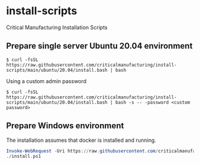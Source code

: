 # install-scripts
Critical Manufacturing Installation Scripts

## Prepare single server Ubuntu 20.04 environment

```console
$ curl -fsSL https://raw.githubusercontent.com/criticalmanufacturing/install-scripts/main/ubuntu/20.04/install.bash | bash
```

Using a custom admin password

```
$ curl -fsSL https://raw.githubusercontent.com/criticalmanufacturing/install-scripts/main/ubuntu/20.04/install.bash | bash -s -- -password <custom password>
```
## Prepare Windows environment

The installation assumes that docker is installed and running.

```powershell
Invoke-WebRequest -Uri https://raw.githubusercontent.com/criticalmanufacturing/install-scripts/main/windows/install.ps1 -OutFile install.ps1
./install.ps1
```